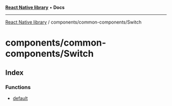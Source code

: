 [**React Native library**](../../../index.md) • **Docs**

***

[React Native library](../../../modules.md) / components/common-components/Switch

# components/common-components/Switch

## Index

### Functions

- [default](functions/default.md)
